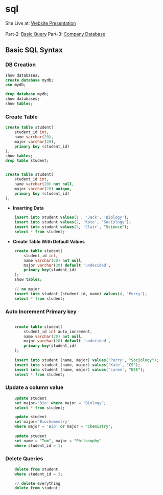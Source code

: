# sql

Site Live at: <a href="https://abdulmukit98.github.io/sql"> Website Presentation </a> <br><br>
Part-2: [Basic Query](https://github.com/abdulmukit98/sql/blob/main/basic_queries.md)
Part-3: [Company Database](https://github.com/abdulmukit98/sql/blob/main/company_database.md)

## Basic SQL Syntax
### DB Creation

```sql
show databases;
create database mydb;
use mydb;

drop database mydb;
show databases;
show tables;
```

### Create Table
```sql
create table student(
    student_id int,
    name varchar(20),
    major varchar(20),
    primary key (student_id)
);
show tables;
drop table student;


create table student(
    student_id int,
    name varchar(20) not null,       
    major varchar(20) unique,
    primary key (student_id)
);

```

- **Inserting Data**

```sql
    insert into student values(1 , 'Jack', 'Biology');
    insert into student values(2, 'Kate', 'Sociology');
    insert into student values(3, 'Clair', "Science");
    select * from student;

```

- **Create Table With Default Values**

```sql
    create table student(
        student_id int,
        name varchar(20) not null,
        major varchar(20) default 'undecided',
        primary key(student_id)
    );
    show tables;
    
    // no major 
    insert into student (student_id, name) values(4, 'Perry');
    select * from student;

```

### Auto Increment Primary key

```sql

    create table student(
        student_id int auto_increment, 
        name varchar(20) not null,
        major varchar(20) default 'undecided',
        primary key(student_id)
    );
    
    insert into student (name, major) values('Perry', "Sociology");
    insert into student (name, major) values('Kate', "CS");
    insert into student (name, major) values('Lorem', "EEE");
    select * from student;

```

### Update a column value

```sql
    update student 
    set major='Bio' where major = 'Biology';
    select * from student;

    update student 
    set major='Biochemestry'
    where major = 'Bio' or major = "Chemistry";
    
    update student 
    set name = "Tom", major = "Philosophy"
    where student_id = 1;

```

### Delete Queries
```sql
    delete from student 
    where student_id = 3;

    // delete everything
    delete from student;

```

